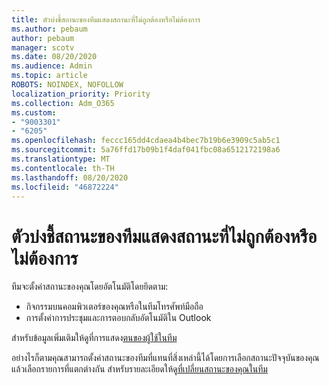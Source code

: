 ```yaml
---
title: ตัวบ่งชี้สถานะของทีมแสดงสถานะที่ไม่ถูกต้องหรือไม่ต้องการ
ms.author: pebaum
author: pebaum
manager: scotv
ms.date: 08/20/2020
ms.audience: Admin
ms.topic: article
ROBOTS: NOINDEX, NOFOLLOW
localization_priority: Priority
ms.collection: Adm_O365
ms.custom:
- "9003301"
- "6205"
ms.openlocfilehash: feccc165dd4cdaea4b4bec7b19b6e3909c5ab5c1
ms.sourcegitcommit: 5a76ffd17b09b1f4daf041fbc08a6512172198a6
ms.translationtype: MT
ms.contentlocale: th-TH
ms.lasthandoff: 08/20/2020
ms.locfileid: "46872224"
---
```

# <a name="teams-presence-indicator-shows-incorrect-or-unwanted-status"></a>ตัวบ่งชี้สถานะของทีมแสดงสถานะที่ไม่ถูกต้องหรือไม่ต้องการ

ทีมจะตั้งค่าสถานะของคุณโดยอัตโนมัติโดยยึดตาม:

- กิจกรรมบนคอมพิวเตอร์ของคุณหรือในทีมโทรศัพท์มือถือ
- การตั้งค่าการประชุมและการตอบกลับอัตโนมัติใน Outlook

สำหรับข้อมูลเพิ่มเติมให้ดูที่การแสดง[ตนของผู้ใช้ในทีม](https://docs.microsoft.com/microsoftteams/presence-admins)  

อย่างไรก็ตามคุณสามารถตั้งค่าสถานะของทีมที่แทนที่สิ่งเหล่านี้ได้โดยการเลือกสถานะปัจจุบันของคุณแล้วเลือกรายการที่แตกต่างกัน สำหรับรายละเอียดให้ดู[ที่เปลี่ยนสถานะของคุณในทีม](https://support.microsoft.com/office/change-your-status-in-teams-ce36ed14-6bc9-4775-a33e-6629ba4ff78e)